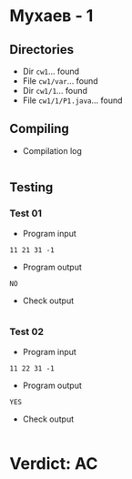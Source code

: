 # Мухаев - 1
## Directories
- Dir `cw1`... found
- File `cw1/var`... found
- Dir `cw1/1`... found
- File `cw1/1/P1.java`... found
## Compiling
- Compilation log
```

```
## Testing
### Test 01
- Program input
```
11 21 31 -1

```
- Program output
```
NO

```
- Check output
```

```
### Test 02
- Program input
```
11 22 31 -1

```
- Program output
```
YES

```
- Check output
```

```
# Verdict: AC
